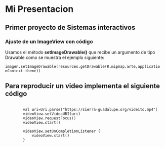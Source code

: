 # Mi Presentacion
## Primer proyecto de Sistemas interactivos

### Ajuste de un **ImageView** con código 

Usamos el método **setImageDrawable()** que recibe un argumento de tipo Drawable como se muestra el ejemplo siguiente:

``
imagen.setImageDrawable(resources.getDrawable(R.mipmap.arte,applicationContext.theme))
``

##  Para  reproducir un video implementa el siguiente código

```

        val uri=Uri.parse("https://sierra-guadalupe.org/videito.mp4")
        videoView.setVideoURI(uri)
        videoView.requestFocus()
        videoView.start()

        videoView.setOnCompletionListener {
            videoView.start()
        }
```

